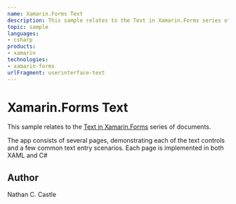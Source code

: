 ```yaml
---
name: Xamarin.Forms Text
description: This sample relates to the Text in Xamarin.Forms series of documents. The app consists of several pages, demonstrating each of the text controls and a few common text entry scenarios. Each page is implemented in both XAML and C
topic: sample
languages:
- csharp
products:
- xamarin
technologies:
- xamarin-forms
urlFragment: userinterface-text
---
```

Xamarin.Forms Text
==============

This sample relates to the [ Text in Xamarin.Forms](http://developer.xamarin.com/guides/cross-platform/xamarin-forms/user-interface/text/) series of documents.

The app consists of several pages, demonstrating each of the text controls and a few common text entry scenarios. Each page is implemented in both XAML and C#

Author
------

Nathan C. Castle

